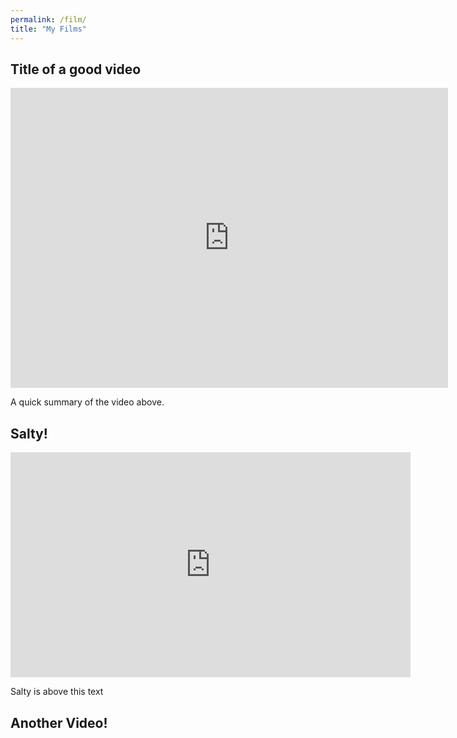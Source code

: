 ```yaml
---
permalink: /film/
title: "My Films"
---
```


## Title of a good video

<div class="embed-container">
  <iframe
      src="https://www.youtube.com/embed/dQw4w9WgXcQ"
      width="700"
      height="480"
      frameborder="0"
      allowfullscreen="">
  </iframe>
</div>


A quick summary of the video above.

## Salty!

<iframe title="vimeo-player" src="https://player.vimeo.com/video/514117903?h=7b1a25e370" width="640" height="360" frameborder="0" allowfullscreen></iframe>

Salty is above this text

## Another Video!
